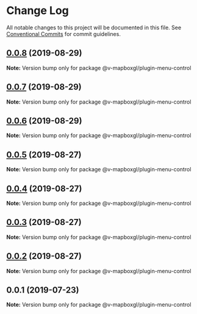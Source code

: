 # Change Log

All notable changes to this project will be documented in this file.
See [Conventional Commits](https://conventionalcommits.org) for commit guidelines.

## [0.0.8](https://github.com/reno-xjb/v-mapboxgl/compare/@v-mapboxgl/plugin-menu-control@0.0.7...@v-mapboxgl/plugin-menu-control@0.0.8) (2019-08-29)

**Note:** Version bump only for package @v-mapboxgl/plugin-menu-control





## [0.0.7](https://github.com/reno-xjb/v-mapboxgl/compare/@v-mapboxgl/plugin-menu-control@0.0.6...@v-mapboxgl/plugin-menu-control@0.0.7) (2019-08-29)

**Note:** Version bump only for package @v-mapboxgl/plugin-menu-control





## [0.0.6](https://github.com/reno-xjb/v-mapboxgl/compare/@v-mapboxgl/plugin-menu-control@0.0.4...@v-mapboxgl/plugin-menu-control@0.0.6) (2019-08-29)

**Note:** Version bump only for package @v-mapboxgl/plugin-menu-control





## [0.0.5](https://github.com/reno-xjb/v-mapboxgl/compare/@v-mapboxgl/plugin-menu-control@0.0.4...@v-mapboxgl/plugin-menu-control@0.0.5) (2019-08-27)

**Note:** Version bump only for package @v-mapboxgl/plugin-menu-control





## [0.0.4](https://github.com/reno-xjb/v-mapboxgl/compare/@v-mapboxgl/plugin-menu-control@0.0.3...@v-mapboxgl/plugin-menu-control@0.0.4) (2019-08-27)

**Note:** Version bump only for package @v-mapboxgl/plugin-menu-control





## [0.0.3](https://github.com/reno-xjb/v-mapboxgl/compare/@v-mapboxgl/plugin-menu-control@0.0.2...@v-mapboxgl/plugin-menu-control@0.0.3) (2019-08-27)

**Note:** Version bump only for package @v-mapboxgl/plugin-menu-control





## [0.0.2](https://github.com/reno-xjb/v-mapboxgl/compare/@v-mapboxgl/plugin-menu-control@0.0.1...@v-mapboxgl/plugin-menu-control@0.0.2) (2019-08-27)

**Note:** Version bump only for package @v-mapboxgl/plugin-menu-control





## 0.0.1 (2019-07-23)

**Note:** Version bump only for package @v-mapboxgl/plugin-menu-control
